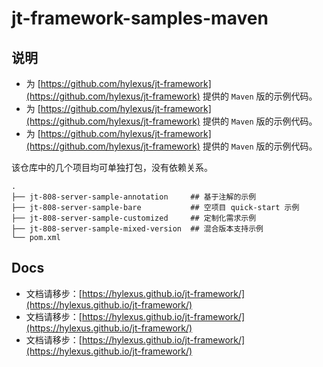 # jt-framework-samples-maven

## 说明

- 为 [https://github.com/hylexus/jt-framework](https://github.com/hylexus/jt-framework) 提供的 `Maven` 版的示例代码。
- 为 [https://github.com/hylexus/jt-framework](https://github.com/hylexus/jt-framework) 提供的 `Maven` 版的示例代码。
- 为 [https://github.com/hylexus/jt-framework](https://github.com/hylexus/jt-framework) 提供的 `Maven` 版的示例代码。

该仓库中的几个项目均可单独打包，没有依赖关系。

```
.
├── jt-808-server-sample-annotation     ## 基于注解的示例
├── jt-808-server-sample-bare           ## 空项目 quick-start 示例
├── jt-808-server-sample-customized     ## 定制化需求示例
├── jt-808-server-sample-mixed-version  ## 混合版本支持示例
└── pom.xml
```

## Docs

- 文档请移步：[https://hylexus.github.io/jt-framework/](https://hylexus.github.io/jt-framework/)
- 文档请移步：[https://hylexus.github.io/jt-framework/](https://hylexus.github.io/jt-framework/)
- 文档请移步：[https://hylexus.github.io/jt-framework/](https://hylexus.github.io/jt-framework/)

